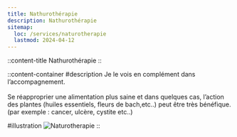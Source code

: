 ```yaml
---
title: Nathurothérapie
description: Nathurothérapie
sitemap:
  loc: /services/naturotherapie
  lastmod: 2024-04-12
---
```


::content-title
Nathurothérapie
::

::content-container
#description
Je le vois en complément dans l’accompagnement.<br><br>
Se réapproprier une alimentation plus saine et dans quelques cas, l’action des plantes (huiles essentiels, fleurs
de bach,etc..) peut être très bénéfique. (par exemple : cancer, ulcère, cystite etc..)

#illustration
![Naturotherapie](/images/services/naturotherapie.png)
::